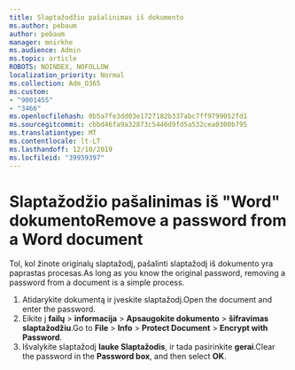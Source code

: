 ```yaml
---
title: Slaptažodžio pašalinimas iš dokumento
ms.author: pebaum
author: pebaum
manager: mnirkhe
ms.audience: Admin
ms.topic: article
ROBOTS: NOINDEX, NOFOLLOW
localization_priority: Normal
ms.collection: Adm_O365
ms.custom:
- "9001455"
- "3466"
ms.openlocfilehash: 0b5a7fe3dd03e1727182b337abc7ff9799052fd1
ms.sourcegitcommit: cbbd46fa9a32873c5446d9fd5a532cea0300b795
ms.translationtype: MT
ms.contentlocale: lt-LT
ms.lasthandoff: 12/10/2019
ms.locfileid: "39959397"
---
```

# <a name="remove-a-password-from-a-word-document"></a><span data-ttu-id="edf92-102">Slaptažodžio pašalinimas iš "Word" dokumento</span><span class="sxs-lookup"><span data-stu-id="edf92-102">Remove a password from a Word document</span></span>

<span data-ttu-id="edf92-103">Tol, kol žinote originalų slaptažodį, pašalinti slaptažodį iš dokumento yra paprastas procesas.</span><span class="sxs-lookup"><span data-stu-id="edf92-103">As long as you know the original password, removing a password from a document is a simple process.</span></span>

1. <span data-ttu-id="edf92-104">Atidarykite dokumentą ir įveskite slaptažodį.</span><span class="sxs-lookup"><span data-stu-id="edf92-104">Open the document and enter the password.</span></span>
2. <span data-ttu-id="edf92-105">Eikite į **failų** > **informacija** > **Apsaugokite dokumento** > **šifravimas slaptažodžiu**.</span><span class="sxs-lookup"><span data-stu-id="edf92-105">Go to **File** > **Info** > **Protect Document** > **Encrypt with Password**.</span></span>
3. <span data-ttu-id="edf92-106">Išvalykite slaptažodį **lauke Slaptažodis**, ir tada pasirinkite **gerai**.</span><span class="sxs-lookup"><span data-stu-id="edf92-106">Clear the password in the **Password box**, and then select **OK**.</span></span>